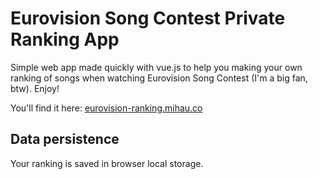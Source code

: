 # Eurovision Song Contest Private Ranking App

Simple web app made quickly with vue.js to help you making your own ranking of songs when watching Eurovision Song Contest (I'm a big fan, btw). Enjoy!

You'll find it here: [eurovision-ranking.mihau.co](https://eurovision-ranking.mihau.co)

## Data persistence

Your ranking is saved in browser local storage.
